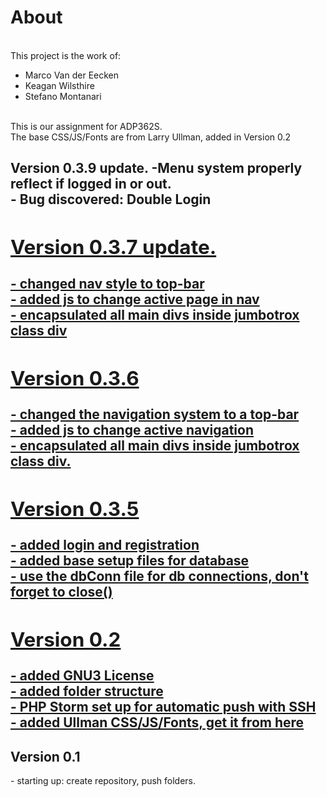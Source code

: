 <h1>About</h1> <br>
This project is the work of: <br>
<ul>
<li> Marco Van der Eecken
<li> Keagan Wilsthire
<li> Stefano Montanari
</ul>
<br>
This is our assignment for ADP362S. <br>
The base CSS/JS/Fonts are from Larry Ullman, added in Version 0.2

<h2> Version 0.3.9 update.</2h>  
-Menu system properly reflect if logged in or out. <br>
- Bug discovered: Double Login <a href="/issues/1" #1<br>

<h2>Version 0.3.7 update.</h2>
- changed nav style to top-bar <br>
- added js to change active page in nav <br>
- encapsulated all main divs inside jumbotrox class div <br>


<h2>Version 0.3.6 </h2>
- changed the navigation system to a top-bar <br>
- added js to change active navigation <br>
- encapsulated all main divs inside jumbotrox class div. <br>

<h2>Version 0.3.5</h2>
- added login and registration <br>
- added base setup files for database <br>
- use the dbConn file for db connections, don't forget to close() <br>

<h2>Version 0.2 </h2>
- added GNU3 License<br>
- added folder structure<br>
- PHP Storm set up for automatic push with SSH<br>
- added Ullman CSS/JS/Fonts, get it from <a href="https://github.com/LarryUllman/phpvqs-5ed">here</a>

<h2>Version 0.1</h2>
 - starting up: create repository, push folders.
